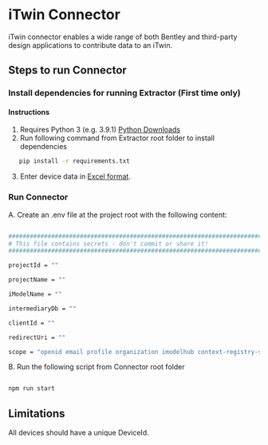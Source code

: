 # iTwin Connector

iTwin connector enables a wide range of both Bentley and third-party design applications to contribute data to an iTwin.

## Steps to run Connector

### Install dependencies for running Extractor (First time only)

#### Instructions

1. Requires Python 3 (e.g. 3.9.1) [Python Downloads](https://www.python.org/downloads/)
2. Run following command from Extractor root folder to install dependencies

```sh
   pip install -r requirements.txt
```

3. Enter device data in [Excel format](https://github.com/Rahul-Jaiswal-dev/itwinConnectorsample/blob/DocumentationUpdate/Extractor/extractor/input).

### Run Connector

A. Create an .env file at the project root with the following content:

```sh

###############################################################################
# This file contains secrets - don't commit or share it!
###############################################################################

projectId = ""

projectName = ""

iModelName = ""

intermediaryDb = ""

clientId = ""

redirectUri = ""

scope = "openid email profile organization imodelhub context-registry-service:read-only product-settings-service projectwise-share urlps-third-party"

```

B. Run the following script from Connector root folder

```sh

npm run start

```

## Limitations

All devices should have a unique DeviceId.
